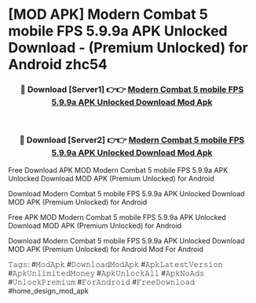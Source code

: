 # [MOD APK] Modern Combat 5 mobile FPS 5.9.9a APK Unlocked Download - (Premium Unlocked) for Android zhc54



<div align="center">
<h3>🔴 Download [Server1] 👉👉 <a href="https://momento.my/?title=Modern_Combat_5_mobile_FPS_5.9.9a_APK_Unlocked_Download">Modern Combat 5 mobile FPS 5.9.9a APK Unlocked Download Mod Apk</a></h3><br>

<h3>🔴 Download [Server2] 👉👉 <a href="https://momento.my/?title=Modern_Combat_5_mobile_FPS_5.9.9a_APK_Unlocked_Download">Modern Combat 5 mobile FPS 5.9.9a APK Unlocked Download Mod Apk</a></h3>
</div>



Free Download APK MOD Modern Combat 5 mobile FPS 5.9.9a APK Unlocked Download MOD APK (Premium Unlocked) for Android

Download Modern Combat 5 mobile FPS 5.9.9a APK Unlocked Download MOD APK (Premium Unlocked) for Android

Free APK MOD Modern Combat 5 mobile FPS 5.9.9a APK Unlocked Download MOD APK (Premium Unlocked) for Android

Download Modern Combat 5 mobile FPS 5.9.9a APK Unlocked Download MOD APK (Premium Unlocked) for Android Mod For Android

𝚃𝚊𝚐𝚜: #𝙼𝚘𝚍𝙰𝚙𝚔 #𝙳𝚘𝚠𝚗𝚕𝚘𝚊𝚍𝙼𝚘𝚍𝙰𝚙𝚔 #𝙰𝚙𝚔𝙻𝚊𝚝𝚎𝚜𝚝𝚅𝚎𝚛𝚜𝚒𝚘𝚗 #𝙰𝚙𝚔𝚄𝚗𝚕𝚒𝚖𝚒𝚝𝚎𝚍𝙼𝚘𝚗𝚎𝚢 #𝙰𝚙𝚔𝚄𝚗𝚕𝚘𝚌𝚔𝙰𝚕𝚕 #𝙰𝚙𝚔𝙽𝚘𝙰𝚍𝚜 #𝚄𝚗𝚕𝚘𝚌𝚔𝙿𝚛𝚎𝚖𝚒𝚞𝚖 #𝙵𝚘𝚛𝙰𝚗𝚍𝚛𝚘𝚒𝚍 #𝙵𝚛𝚎𝚎𝙳𝚘𝚠𝚗𝚕𝚘𝚊𝚍 #home_design_mod_apk

